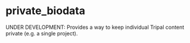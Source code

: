 # private_biodata
UNDER DEVELOPMENT: Provides a way to keep individual Tripal content private (e.g. a single project).
